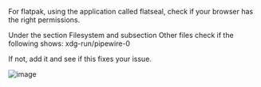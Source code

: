 For flatpak, using the application called flatseal, check if your browser has the right permissions.

Under the section Filesystem and subsection Other files check if the following shows:
xdg-run/pipewire-0

If not, add it and see if this fixes your issue.

![image](https://github.com/user-attachments/assets/14165188-bfa6-4a34-ba12-94b48d76e8f7)
